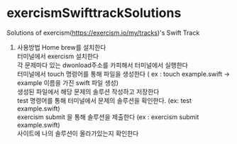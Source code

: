 # exercismSwifttrackSolutions

Solutions of exercism(https://exercism.io/my/tracks)'s Swift Track 

1. 사용방법
Home brew를 설치한다 <br>
터미널에서 exercism 설치한다<br>
각 문제마다 있는 dwonload주소를 카피해서 터미널에서 실행한다<br>
터미널에서 touch 명령어를 통해 파일을 생성한다 ( ex : touch example.swift -> example 이름을 가진 swift 파일 생성)<br>
생성된 파일에서 해당 문제의 솔루션 작성하고 저장한다<br>
test 명령어를 통해 터미널에서 문제의 솔루션을 확인한다. (ex: test example.swift)<br>
exercism submit 을 통해 솔루션을 제출한다 (ex : exercism submit example.swift)<br>
사이트에 나의 솔루션이 올라가있는지 확인한다 <br>



